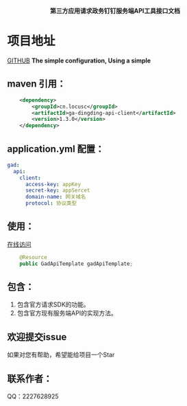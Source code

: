 <p align="center">
	<strong>第三方应用请求政务钉钉服务端API工具接口文档</strong>
</p>

# 项目地址
[GITHUB](https://github.com/Locusc/ga-dingding-api)
__The simple configuration, Using a simple__
## maven 引用：
```xml
    <dependency>
        <groupId>cn.locusc</groupId>
        <artifactId>ga-dingding-api-client</artifactId>
        <version>1.3.0</version>
    </dependency>
```
## application.yml 配置：
```yaml
gad:
  api:
    client:
      access-key: appKey
      secret-key: appSercet
      domain-name: 网关域名
      protocol: 协议类型
```
## 使用：
[在线访问](https://www.gad-docs.locusc.cn/)
```java
    @Resource
    public GadApiTemplate gadApiTemplate;
```
## 包含：
1. 包含官方请求SDK的功能。
2. 包含官方现有服务端API的实现方法。
## 欢迎提交issue
如果对您有帮助，希望能给项目一个Star
## 联系作者：
QQ：2227628925
